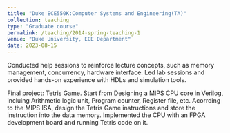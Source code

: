 ```yaml
---
title: "Duke ECE550K:Computer Systems and Engineering(TA)"
collection: teaching
type: "Graduate course"
permalink: /teaching/2014-spring-teaching-1
venue: "Duke University, ECE Department"
date: 2023-08-15
---
```


Conducted help sessions to reinforce lecture concepts, such as memory management, concurrency, hardware interface. Led lab sessions and provided hands-on experience with HDLs and simulation tools.

Final project: Tetris Game. Start from Designing a MIPS CPU core in Verilog, incluing Arithmetic logic unit, Program counter, Register file, etc. Acorrding to the MIPS ISA, design the Tetris Game instructions and store the instruction into the data memory. Implemented the CPU with an FPGA development board and running Tetris code on it.